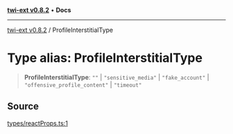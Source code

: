 [**twi-ext v0.8.2**](../README.md) • **Docs**

***

[twi-ext v0.8.2](../README.md) / ProfileInterstitialType

# Type alias: ProfileInterstitialType

> **ProfileInterstitialType**: `""` \| `"sensitive_media"` \| `"fake_account"` \| `"offensive_profile_content"` \| `"timeout"`

## Source

[types/reactProps.ts:1](https://github.com/Robot-Inventor/twi-ext/blob/ea76001205c6fba1f3478194a75c56db78c28f28/src/types/reactProps.ts#L1)
